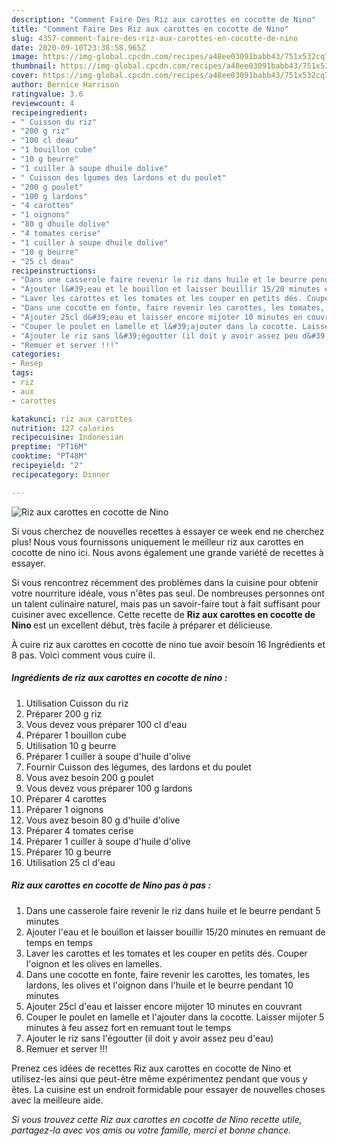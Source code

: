 ```yaml
---
description: "Comment Faire Des Riz aux carottes en cocotte de Nino"
title: "Comment Faire Des Riz aux carottes en cocotte de Nino"
slug: 4357-comment-faire-des-riz-aux-carottes-en-cocotte-de-nino
date: 2020-09-10T23:38:58.965Z
image: https://img-global.cpcdn.com/recipes/a48ee03091babb43/751x532cq70/riz-aux-carottes-en-cocotte-de-nino-photo-principale-de-la-recette.jpg
thumbnail: https://img-global.cpcdn.com/recipes/a48ee03091babb43/751x532cq70/riz-aux-carottes-en-cocotte-de-nino-photo-principale-de-la-recette.jpg
cover: https://img-global.cpcdn.com/recipes/a48ee03091babb43/751x532cq70/riz-aux-carottes-en-cocotte-de-nino-photo-principale-de-la-recette.jpg
author: Bernice Harrison
ratingvalue: 3.6
reviewcount: 4
recipeingredient:
- " Cuisson du riz"
- "200 g riz"
- "100 cl deau"
- "1 bouillon cube"
- "10 g beurre"
- "1 cuiller à soupe dhuile dolive"
- " Cuisson des lgumes des lardons et du poulet"
- "200 g poulet"
- "100 g lardons"
- "4 carottes"
- "1 oignons"
- "80 g dhuile dolive"
- "4 tomates cerise"
- "1 cuiller à soupe dhuile dolive"
- "10 g beurre"
- "25 cl deau"
recipeinstructions:
- "Dans une casserole faire revenir le riz dans huile et le beurre pendant 5 minutes"
- "Ajouter l&#39;eau et le bouillon et laisser bouillir 15/20 minutes en remuant de temps en temps"
- "Laver les carottes et les tomates et les couper en petits dés. Couper l&#39;oignon et les olives en lamelles."
- "Dans une cocotte en fonte, faire revenir les carottes, les tomates, les lardons, les olives et l&#39;oignon dans l&#39;huile et le beurre pendant 10 minutes"
- "Ajouter 25cl d&#39;eau et laisser encore mijoter 10 minutes en couvrant"
- "Couper le poulet en lamelle et l&#39;ajouter dans la cocotte. Laisser mijoter 5 minutes à feu assez fort en remuant tout le temps"
- "Ajouter le riz sans l&#39;égoutter (il doit y avoir assez peu d&#39;eau)"
- "Remuer et server !!!"
categories:
- Resep
tags:
- riz
- aux
- carottes

katakunci: riz aux carottes 
nutrition: 127 calories
recipecuisine: Indonesian
preptime: "PT16M"
cooktime: "PT48M"
recipeyield: "2"
recipecategory: Dinner

---
```



![Riz aux carottes en cocotte de Nino](https://img-global.cpcdn.com/recipes/a48ee03091babb43/751x532cq70/riz-aux-carottes-en-cocotte-de-nino-photo-principale-de-la-recette.jpg)

Si vous cherchez de nouvelles recettes à essayer ce week end ne cherchez plus! Nous vous fournissons uniquement le meilleur riz aux carottes en cocotte de nino ici. Nous avons également une grande variété de recettes à essayer.

Si vous rencontrez récemment des problèmes dans la cuisine pour obtenir votre nourriture idéale, vous n'êtes pas seul. De nombreuses personnes ont un talent culinaire naturel, mais pas un savoir-faire tout à fait suffisant pour cuisiner avec excellence. Cette recette de <strong> Riz aux carottes en cocotte de Nino </strong> est un excellent début, très facile à préparer et délicieuse.

<!--inarticleads1-->

À cuire riz aux carottes en cocotte de nino tue avoir besoin 16 Ingrédients et 8 pas. Voici comment vous cuire il.

##### Ingrédients de riz aux carottes en cocotte de nino :

1. Utilisation  Cuisson du riz
1. Préparer 200 g riz
1. Vous devez vous préparer 100 cl d&#39;eau
1. Préparer 1 bouillon cube
1. Utilisation 10 g beurre
1. Préparer 1 cuiller à soupe d&#39;huile d&#39;olive
1. Fournir  Cuisson des légumes, des lardons et du poulet
1. Vous avez besoin 200 g poulet
1. Vous devez vous préparer 100 g lardons
1. Préparer 4 carottes
1. Préparer 1 oignons
1. Vous avez besoin 80 g d&#39;huile d&#39;olive
1. Préparer 4 tomates cerise
1. Préparer 1 cuiller à soupe d&#39;huile d&#39;olive
1. Préparer 10 g beurre
1. Utilisation 25 cl d&#39;eau




<!--inarticleads2-->

##### Riz aux carottes en cocotte de Nino pas à pas :

1. Dans une casserole faire revenir le riz dans huile et le beurre pendant 5 minutes
1. Ajouter l&#39;eau et le bouillon et laisser bouillir 15/20 minutes en remuant de temps en temps
1. Laver les carottes et les tomates et les couper en petits dés. Couper l&#39;oignon et les olives en lamelles.
1. Dans une cocotte en fonte, faire revenir les carottes, les tomates, les lardons, les olives et l&#39;oignon dans l&#39;huile et le beurre pendant 10 minutes
1. Ajouter 25cl d&#39;eau et laisser encore mijoter 10 minutes en couvrant
1. Couper le poulet en lamelle et l&#39;ajouter dans la cocotte. Laisser mijoter 5 minutes à feu assez fort en remuant tout le temps
1. Ajouter le riz sans l&#39;égoutter (il doit y avoir assez peu d&#39;eau)
1. Remuer et server !!!




<!--inarticleads1-->

<p>
Prenez ces idées de recettes Riz aux carottes en cocotte de Nino et utilisez-les ainsi que peut-être même expérimentez pendant que vous y êtes. La cuisine est un endroit formidable pour essayer de nouvelles choses avec la meilleure aide.
</p>

<p>
<i>Si vous trouvez cette Riz aux carottes en cocotte de Nino recette utile, partagez-la avec vos amis ou votre famille, merci et bonne chance.</i>
</p>
